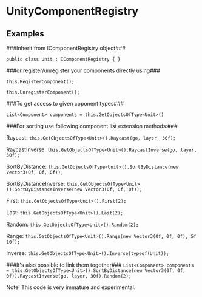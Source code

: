 # UnityComponentRegistry #
## Examples ##

###Inherit from IComponentRegistry object###

`public class Unit : IComponentRegistry
{
}`

###or register/unregister your components directly using###

`this.RegisterComponent();`

`this.UnregisterComponent();`

###To get access to given coponent types###

`List<Component> components = this.GetObjectsOfType<Unit>()`

###For sorting use following component list extension methods:###

Raycast: 
`this.GetObjectsOfType<Unit>().Raycast(go, layer, 30f);`

RaycastInverse: 
`this.GetObjectsOfType<Unit>().RaycastInverse(go, layer, 30f);`

SortByDistance: 
`this.GetObjectsOfType<Unit>().SortByDistance(new Vector3(0f, 0f, 0f));`

SortByDistanceInverse: 
`this.GetObjectsOfType<Unit>().SortByDistanceInverse(new Vector3(0f, 0f, 0f));`

First: 
`this.GetObjectsOfType<Unit>().First(2);`

Last: 
`this.GetObjectsOfType<Unit>().Last(2);`

Random: 
`this.GetObjectsOfType<Unit>().Random(2);`

Range: 
`this.GetObjectsOfType<Unit>().Range(new Vector3(0f, 0f, 0f), 5f 10f);`

Inverse: 
`this.GetObjectsOfType<Unit>().Inverse(typeof(Unit));`

###It's also possible to link them together###
`List<Component> components = this.GetObjectsOfType<Unit>().SortByDistance(new Vector3(0f, 0f, 0f)).RaycastInverse(go, layer, 30f).Random(2);`

Note!
This code is very immature and experimental.
